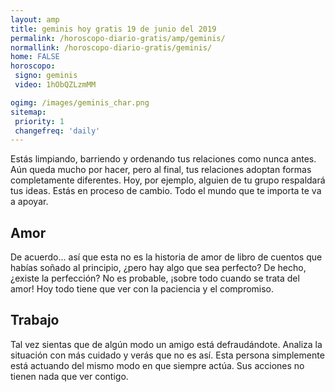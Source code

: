 ```yaml
---
layout: amp
title: geminis hoy gratis 19 de junio del 2019 
permalink: /horoscopo-diario-gratis/amp/geminis/
normallink: /horoscopo-diario-gratis/geminis/
home: FALSE
horoscopo:
 signo: geminis
 video: 1hObQZLzmMM

ogimg: /images/geminis_char.png
sitemap:
 priority: 1
 changefreq: 'daily'
---
```



Estás limpiando, barriendo y ordenando tus relaciones como nunca antes. Aún queda mucho por hacer, pero al final, tus relaciones adoptan formas completamente diferentes. Hoy, por ejemplo, alguien de tu grupo respaldará tus ideas. Estás en proceso de cambio. Todo el mundo que te importa te va a apoyar.

## Amor

De acuerdo... así que esta no es la historia de amor de libro de cuentos que habías soñado al principio, ¿pero hay algo que sea perfecto? De hecho, ¿existe la perfección? No es probable, ¡sobre todo cuando se trata del amor! Hoy todo tiene que ver con la paciencia y el compromiso.

## Trabajo

Tal vez sientas que de algún modo un amigo está defraudándote. Analiza la situación con más cuidado y verás que no es así. Esta persona simplemente está actuando del mismo modo en que siempre actúa. Sus acciones no tienen nada que ver contigo.